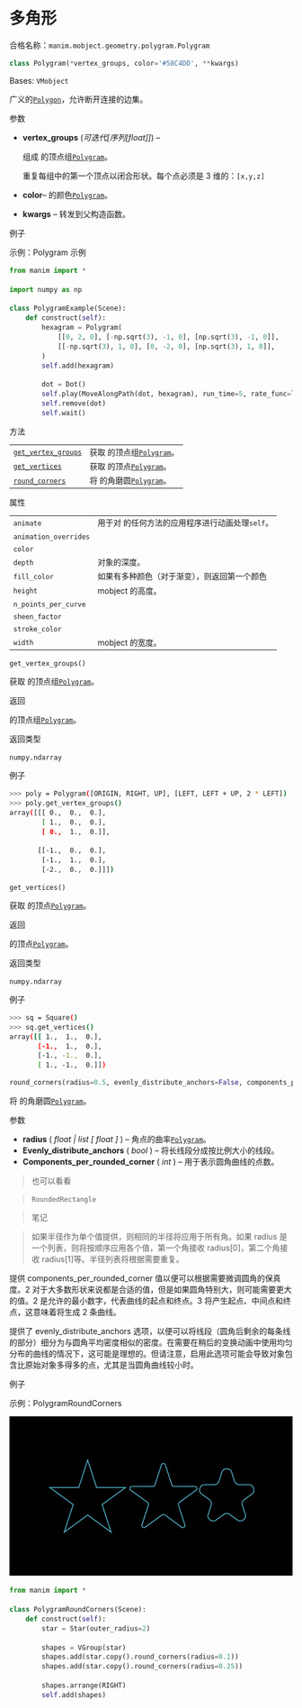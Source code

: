 # 多角形

合格名称：`manim.mobject.geometry.polygram.Polygram`

```py
class Polygram(*vertex_groups, color='#58C4DD', **kwargs)
```

Bases: `VMobject`

广义的[`Polygon`]()，允许断开连接的边集。

参数

- **vertex_groups** (*可迭代[序列[float]]*) –

  组成 的顶点组[`Polygram`]()。

  重复每组中的第一个顶点以闭合形状。每个点必须是 3 维的：`[x,y,z]`

- **color**– 的颜色[`Polygram`]()。
- **kwargs** – 转发到父构造函数。

例子

示例：Polygram 示例

```py
from manim import *

import numpy as np

class PolygramExample(Scene):
    def construct(self):
        hexagram = Polygram(
            [[0, 2, 0], [-np.sqrt(3), -1, 0], [np.sqrt(3), -1, 0]],
            [[-np.sqrt(3), 1, 0], [0, -2, 0], [np.sqrt(3), 1, 0]],
        )
        self.add(hexagram)

        dot = Dot()
        self.play(MoveAlongPath(dot, hexagram), run_time=5, rate_func=linear)
        self.remove(dot)
        self.wait()
```


方法

|||
|-|-|
[`get_vertex_groups`]()|获取 的顶点组[`Polygram`]()。
[`get_vertices`]()|获取 的顶点[`Polygram`]()。
[`round_corners`]()|将 的角磨圆[`Polygram`]()。


属性

|||
|-|-|
`animate`|用于对 的任何方法的应用程序进行动画处理`self`。
`animation_overrides`|
`color`|
`depth`|对象的深度。
`fill_color`|如果有多种颜色（对于渐变），则返回第一个颜色
`height`|mobject 的高度。
`n_points_per_curve`|
`sheen_factor`|
`stroke_color`|
`width`|mobject 的宽度。


`get_vertex_groups()`

获取 的顶点组[`Polygram`]()。

返回

的顶点组[`Polygram`]()。

返回类型

`numpy.ndarray`

例子

```sh
>>> poly = Polygram([ORIGIN, RIGHT, UP], [LEFT, LEFT + UP, 2 * LEFT])
>>> poly.get_vertex_groups()
array([[[ 0.,  0.,  0.],
        [ 1.,  0.,  0.],
        [ 0.,  1.,  0.]],

       [[-1.,  0.,  0.],
        [-1.,  1.,  0.],
        [-2.,  0.,  0.]]])
```


`get_vertices()`

获取 的顶点[`Polygram`]()。

返回

的顶点[`Polygram`]()。

返回类型

`numpy.ndarray`

例子


```sh
>>> sq = Square()
>>> sq.get_vertices()
array([[ 1.,  1.,  0.],
       [-1.,  1.,  0.],
       [-1., -1.,  0.],
       [ 1., -1.,  0.]])
```


```py
round_corners(radius=0.5, evenly_distribute_anchors=False, components_per_rounded_corner=2)
```

将 的角磨圆[`Polygram`]()。

参数

- **radius** ( _float_ _|_ _list_ _\[_ _float_ _\]_ ) – 角点的曲率[`Polygram`]()。
- **Evenly_distribute_anchors** ( _bool_ ) – 将长线段分成按比例大小的线段。
- **Components_per_rounded_corner** ( _int_ ) – 用于表示圆角曲线的点数。

> 也可以看看

> `RoundedRectangle`

> 笔记

> 如果半径作为单个值提供，则相同的半径将应用于所有角。如果 radius 是一个列表，则将按顺序应用各个值，第一个角接收 radius\[0\]，第二个角接收 radius\[1\]等。半径列表将根据需要重复。

提供 components_per_rounded_corner 值以便可以根据需要微调圆角的保真度。2 对于大多数形状来说都是合适的值，但是如果圆角特别大，则可能需要更大的值。2 是允许的最小数字，代表曲线的起点和终点。3 将产生起点、中间点和终点，这意味着将生成 2 条曲线。

提供了 evenly_distribute_anchors 选项，以便可以将线段（圆角后剩余的每条线的部分）细分为与圆角平均密度相似的密度。在需要在稍后的变换动画中使用均匀分布的曲线的情况下，这可能是理想的。但请注意，启用此选项可能会导致对象包含比原始对象多得多的点，尤其是当圆角曲线较小时。

例子

示例：PolygramRoundCorners 

![PolygramRoundCorners-1.png](../../static/PolygramRoundCorners-1.png)

```py
from manim import *

class PolygramRoundCorners(Scene):
    def construct(self):
        star = Star(outer_radius=2)

        shapes = VGroup(star)
        shapes.add(star.copy().round_corners(radius=0.1))
        shapes.add(star.copy().round_corners(radius=0.25))

        shapes.arrange(RIGHT)
        self.add(shapes)
```

